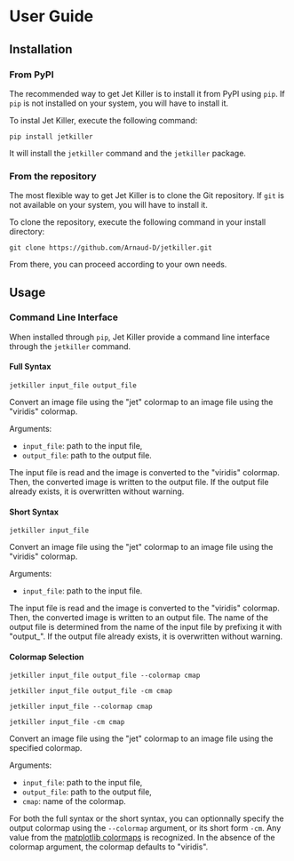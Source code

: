 # User Guide

## Installation

### From PyPI

The recommended way to get Jet Killer is to install it from PyPI using
`pip`. If `pip` is not installed on your system, you will have to
install it.

To instal Jet Killer, execute the following command:

```
pip install jetkiller
```

It will install the `jetkiller` command and the `jetkiller` package.

### From the repository

The most flexible way to get Jet Killer is to clone the Git
repository. If `git` is not available on your system, you will have to
install it.

To clone the repository, execute the following command in your
install directory:

```
git clone https://github.com/Arnaud-D/jetkiller.git
```

From there, you can proceed according to your own needs.

## Usage

### Command Line Interface

When installed through `pip`, Jet Killer provide a command line
interface through the `jetkiller` command.

#### Full Syntax

```
jetkiller input_file output_file
```

Convert an image file using the "jet" colormap to
an image file using the "viridis" colormap.

Arguments:

* `input_file`: path to the input file,
* `output_file`: path to the output file.

The input file is read and the image is converted to the "viridis"
colormap. Then, the converted image is written to the output file. If
the output file already exists, it is overwritten without warning.


#### Short Syntax

```
jetkiller input_file
```

Convert an image file using the "jet" colormap to an
image file using the "viridis" colormap.

Arguments:

* `input_file`: path to the input file.

The input file is read and the image is converted to the "viridis"
colormap. Then, the converted image is written to an output file. The
name of the output file is determined from the name of the input file
by prefixing it with "output_". If the output file already exists,
it is overwritten without warning.


#### Colormap Selection

```
jetkiller input_file output_file --colormap cmap
```

```
jetkiller input_file output_file -cm cmap
```

```
jetkiller input_file --colormap cmap
```

```
jetkiller input_file -cm cmap
```

Convert an image file using the "jet" colormap to an
image file using the specified colormap.

Arguments:

* `input_file`: path to the input file,
* `output_file`: path to the output file,
* `cmap`: name of the colormap.

For both the full syntax or the short syntax, you can optionnally
specify the output colormap using the `--colormap` argument, or its
short form `-cm`. Any value from the
[matplotlib colormaps](https://matplotlib.org/users/colormaps.html)
is recognized. In the absence of the colormap argument, the colormap
defaults to "viridis".
